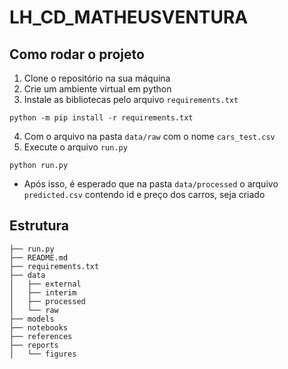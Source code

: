 # LH_CD_MATHEUSVENTURA

## Como rodar o projeto
1. Clone o repositório na sua máquina
2. Crie um ambiente virtual em python
3. Instale as bibliotecas pelo arquivo `requirements.txt`
```
python -m pip install -r requirements.txt
```
4. Com o arquivo na pasta `data/raw` com o nome `cars_test.csv`
5. Execute o arquivo `run.py`
```
python run.py
```
   * Após isso, é esperado que na pasta `data/processed` o arquivo `predicted.csv` contendo id e preço dos carros, seja criado

## Estrutura
```.
├── run.py
├── README.md
├── requirements.txt
├── data
│   ├── external
│   ├── interim
│   ├── processed
│   └── raw
├── models
├── notebooks
├── references
├── reports
│   └── figures
```
